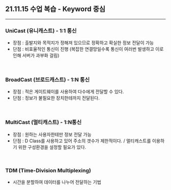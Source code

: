## 21.11.15 수업 복습 - Keyword 중심
---

### __UniCast (유니캐스트) - 1:1 통신__
+ 장점 : 출발지와 목적지가 정해져 있으므로 정확하고 확실한 정보 전달이 가능
+ 단점 : 비효율적인 통신이 진행 (복잡한 연결망일수록 통신이 여러번 발생하고 이로인해 서버가 과부화 걸림)

<br>

### __BroadCast (브로드캐스트) - 1:N 통신__
+ 장점 : 적은 게이트웨이를 사용하여 다수에게 전달할 수 있다.
+ 단점 : 정보가 불필요한 장치한테까지 전달된다.

<br>

### __MultiCast (멀티캐스트) - 1:N통신__
+ 장점 : 원하는 사용자한테만 정보 전달 가능
+ 단점 : D Class를 사용하고 있어 주소의 갯수가 제한적이다. / 멀티캐스트를 이용하기 위한 구성환경을 설정할 필요가 있다.

<br>

### __TDM (Time-Division Multiplexing)__
+ 시간을 분할하여 데이터를 나누어 전달하는 기법